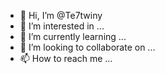 - 👋 Hi, I’m @Te7twiny
- 👀 I’m interested in ...
- 🌱 I’m currently learning ...
- 💞️ I’m looking to collaborate on ...
- 📫 How to reach me ...

<!---
Te7twiny/Te7twiny is a ✨ special ✨ repository because its `README.md` (this file) appears on your GitHub profile.
You can click the Preview link to take a look at your changes.
--->
